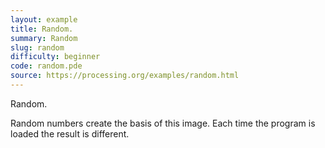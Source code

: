 ```yaml
---
layout: example
title: Random.
summary: Random
slug: random
difficulty: beginner
code: random.pde
source: https://processing.org/examples/random.html
---
```


Random. 

 Random numbers create the basis of this image. Each time the program is loaded the result is different.
